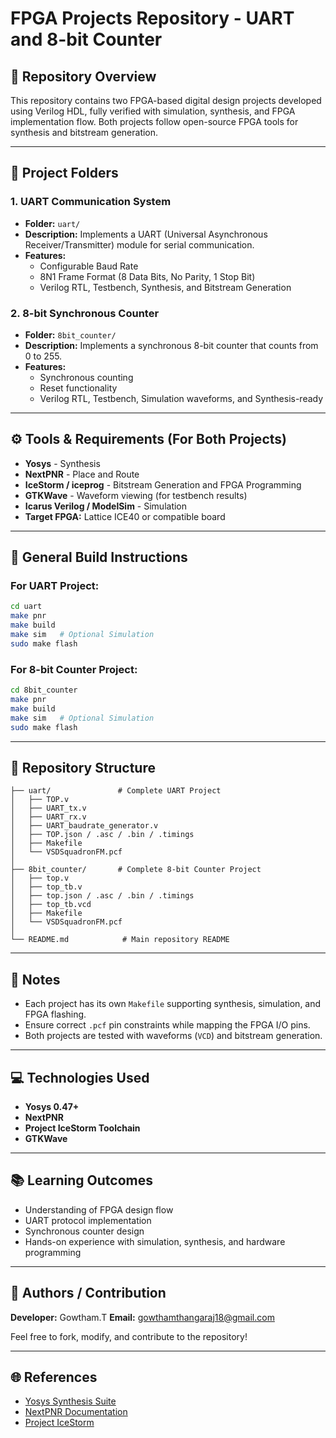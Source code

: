 # FPGA Projects Repository - UART and 8-bit Counter

## 📂 Repository Overview
This repository contains two FPGA-based digital design projects developed using Verilog HDL, fully verified with simulation, synthesis, and FPGA implementation flow. Both projects follow open-source FPGA tools for synthesis and bitstream generation.

---

## 🏦 Project Folders
### 1. **UART Communication System**
- **Folder:** `uart/`
- **Description:** Implements a UART (Universal Asynchronous Receiver/Transmitter) module for serial communication.
- **Features:**
  - Configurable Baud Rate
  - 8N1 Frame Format (8 Data Bits, No Parity, 1 Stop Bit)
  - Verilog RTL, Testbench, Synthesis, and Bitstream Generation

### 2. **8-bit Synchronous Counter**
- **Folder:** `8bit_counter/`
- **Description:** Implements a synchronous 8-bit counter that counts from 0 to 255.
- **Features:**
  - Synchronous counting
  - Reset functionality
  - Verilog RTL, Testbench, Simulation waveforms, and Synthesis-ready

---

## ⚙️ Tools & Requirements (For Both Projects)
- **Yosys** - Synthesis
- **NextPNR** - Place and Route
- **IceStorm / iceprog** - Bitstream Generation and FPGA Programming
- **GTKWave** - Waveform viewing (for testbench results)
- **Icarus Verilog / ModelSim** - Simulation
- **Target FPGA:** Lattice ICE40 or compatible board

---

## 🚀 General Build Instructions
### For UART Project:
```bash
cd uart
make pnr
make build
make sim   # Optional Simulation
sudo make flash
```

### For 8-bit Counter Project:
```bash
cd 8bit_counter
make pnr
make build
make sim   # Optional Simulation
sudo make flash
```

---

## 🔧 Repository Structure
```
├── uart/               # Complete UART Project
│   ├── TOP.v
│   ├── UART_tx.v
│   ├── UART_rx.v
│   ├── UART_baudrate_generator.v
│   ├── TOP.json / .asc / .bin / .timings
│   ├── Makefile
│   └── VSDSquadronFM.pcf
│
├── 8bit_counter/       # Complete 8-bit Counter Project
│   ├── top.v
│   ├── top_tb.v
│   ├── top.json / .asc / .bin / .timings
│   ├── top_tb.vcd
│   ├── Makefile
│   └── VSDSquadronFM.pcf
│
└── README.md            # Main repository README
```

---

## 📌 Notes
- Each project has its own `Makefile` supporting synthesis, simulation, and FPGA flashing.
- Ensure correct `.pcf` pin constraints while mapping the FPGA I/O pins.
- Both projects are tested with waveforms (`VCD`) and bitstream generation.

---

## 💻 Technologies Used
- **Yosys 0.47+**
- **NextPNR**
- **Project IceStorm Toolchain**
- **GTKWave**

---

## 📚 Learning Outcomes
- Understanding of FPGA design flow
- UART protocol implementation
- Synchronous counter design
- Hands-on experience with simulation, synthesis, and hardware programming

---

## 🌟 Authors / Contribution
**Developer:** Gowtham.T 
**Email:** gowthamthangaraj18@gmail.com  

Feel free to fork, modify, and contribute to the repository!

---

## 🌐 References
- [Yosys Synthesis Suite](https://yosyshq.net/yosys/)
- [NextPNR Documentation](https://github.com/YosysHQ/nextpnr)
- [Project IceStorm](https://clifford.at/icestorm/)
